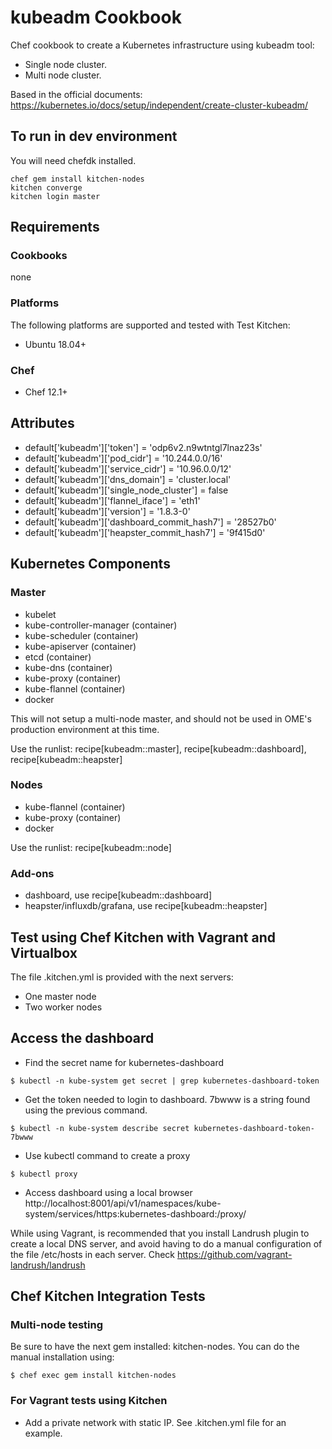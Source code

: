 # kubeadm Cookbook

Chef cookbook to create a Kubernetes infrastructure using kubeadm tool:
* Single node cluster.
* Multi node cluster.

Based in the official documents:
https://kubernetes.io/docs/setup/independent/create-cluster-kubeadm/

## To run in dev environment

You will need chefdk installed.

```
chef gem install kitchen-nodes
kitchen converge
kitchen login master
```

## Requirements
### Cookbooks
none
### Platforms
The following platforms are supported and tested with Test Kitchen:

- Ubuntu 18.04+

### Chef
- Chef 12.1+

## Attributes
* default['kubeadm']['token'] = 'odp6v2.n9wtntgl7lnaz23s'
* default['kubeadm']['pod_cidr'] = '10.244.0.0/16'
* default['kubeadm']['service_cidr'] = '10.96.0.0/12'
* default['kubeadm']['dns_domain'] = 'cluster.local'
* default['kubeadm']['single_node_cluster'] = false
* default['kubeadm']['flannel_iface'] = 'eth1'
* default['kubeadm']['version'] = '1.8.3-0'
* default['kubeadm']['dashboard_commit_hash7'] = '28527b0'
* default['kubeadm']['heapster_commit_hash7'] = '9f415d0'

## Kubernetes Components
### Master
- kubelet
- kube-controller-manager (container)
- kube-scheduler (container)
- kube-apiserver (container)
- etcd (container)
- kube-dns (container)
- kube-proxy (container)
- kube-flannel (container)
- docker

This will not setup a multi-node master, and should not be used in OME's production environment at this time.

Use the runlist: recipe[kubeadm::master], recipe[kubeadm::dashboard], recipe[kubeadm::heapster]

### Nodes
- kube-flannel (container)
- kube-proxy (container)
- docker

Use the runlist: recipe[kubeadm::node]

### Add-ons
- dashboard, use recipe[kubeadm::dashboard]
- heapster/influxdb/grafana, use recipe[kubeadm::heapster]

## Test using Chef Kitchen with Vagrant and Virtualbox
The file .kitchen.yml is provided with the next servers:
* One master node
* Two worker nodes

## Access the dashboard
- Find the secret name for kubernetes-dashboard
```
$ kubectl -n kube-system get secret | grep kubernetes-dashboard-token
```
- Get the token needed to login to dashboard. 7bwww is a string found using the previous command.
```
$ kubectl -n kube-system describe secret kubernetes-dashboard-token-7bwww
```
- Use kubectl command to create a proxy
```
$ kubectl proxy
```
- Access dashboard using a local browser
http://localhost:8001/api/v1/namespaces/kube-system/services/https:kubernetes-dashboard:/proxy/

While using Vagrant, is recommended that you install Landrush plugin to create a local DNS server, and avoid having to do a manual configuration of the file /etc/hosts in each server. Check https://github.com/vagrant-landrush/landrush

## Chef Kitchen Integration Tests

### Multi-node testing
Be sure to have the next gem installed: kitchen-nodes. You can do the manual installation using:
```
$ chef exec gem install kitchen-nodes
```
### For Vagrant tests using Kitchen
- Add a private network with static IP. See .kitchen.yml file for an example.
